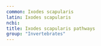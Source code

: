 ```yaml
---
common: Ixodes scapularis
latin: Ixodes scapularis
ncbi: 
title: Ixodes scapularis pathways
group: "Invertebrates"
---
```

